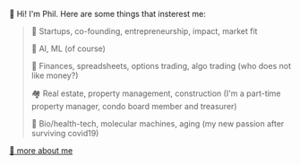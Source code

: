 👋 Hi! I'm Phil. Here are some things that insterest me:

> 🚀 Startups, co-founding, entrepreneurship, impact, market fit
> 
> 🤖 AI, ML (of course)
> 
> 💸 Finances, spreadsheets, options trading, algo trading (who does not like money?)
> 
> 🏘️ Real estate, property management, construction (I'm a part-time property manager, condo board member and treasurer)
> 
> 🔬 Bio/health-tech, molecular machines, aging (my new passion after surviving covid19)

<a target="_blank" href="https://www.pmunin.com/p/about.html">🔗 more about me</a>
